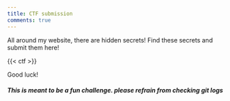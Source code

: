```yaml
---
title: CTF submission
comments: true
---
```


All around my website, there are hidden secrets!
Find these secrets and submit them here!

{{< ctf >}}

Good luck!

##### This is meant to be a fun challenge. please refrain from checking git logs
